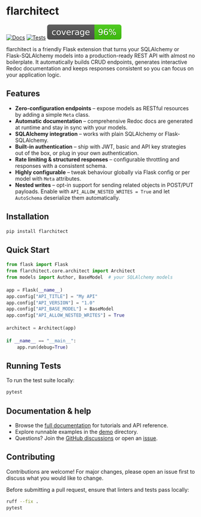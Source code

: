 # flarchitect

[![Docs](https://github.com/lewis-morris/flarchitect/actions/workflows/docs.yml/badge.svg?branch=master)](https://github.com/lewis-morris/flarchitect/actions/workflows/docs.yml)
[![Tests](https://github.com/lewis-morris/flarchitect/actions/workflows/run-unit-tests.yml/badge.svg?branch=master)](https://github.com/lewis-morris/flarchitect/actions/workflows/run-unit-tests.yml)
![Coverage](coverage.svg)

flarchitect is a friendly Flask extension that turns your SQLAlchemy or Flask-SQLAlchemy models into a production-ready REST API with almost no boilerplate. It automatically builds CRUD endpoints, generates interactive Redoc documentation and keeps responses consistent so you can focus on your application logic.

## Features

- **Zero-configuration endpoints** – expose models as RESTful resources by adding a simple `Meta` class.
- **Automatic documentation** – comprehensive Redoc docs are generated at runtime and stay in sync with your models.
- **SQLAlchemy integration** – works with plain SQLAlchemy or Flask-SQLAlchemy.
- **Built-in authentication** – ship with JWT, basic and API key strategies out of the box, or plug in your own authentication.
- **Rate limiting & structured responses** – configurable throttling and responses with a consistent schema.
- **Highly configurable** – tweak behaviour globally via Flask config or per model with `Meta` attributes.
- **Nested writes** – opt-in support for sending related objects in POST/PUT payloads. Enable with `API_ALLOW_NESTED_WRITES = True` and let `AutoSchema` deserialize them automatically.

## Installation

```bash
pip install flarchitect
```

## Quick Start

```python
from flask import Flask
from flarchitect.core.architect import Architect
from models import Author, BaseModel  # your SQLAlchemy models

app = Flask(__name__)
app.config["API_TITLE"] = "My API"
app.config["API_VERSION"] = "1.0"
app.config["API_BASE_MODEL"] = BaseModel
app.config["API_ALLOW_NESTED_WRITES"] = True

architect = Architect(app)

if __name__ == "__main__":
    app.run(debug=True)
```

## Running Tests

To run the test suite locally:

```bash
pytest
```

## Documentation & help

- Browse the [full documentation](docs/source/index.rst) for tutorials and API reference.
- Explore runnable examples in the [demo](https://github.com/arched-dev/flarchitect/tree/master/demo) directory.
- Questions? Join the [GitHub discussions](https://github.com/arched-dev/flarchitect/discussions) or open an [issue](https://github.com/arched-dev/flarchitect/issues).

## Contributing

Contributions are welcome! For major changes, please open an issue first to discuss what you would like to change.

Before submitting a pull request, ensure that linters and tests pass locally:

```bash
ruff --fix .
pytest
```


